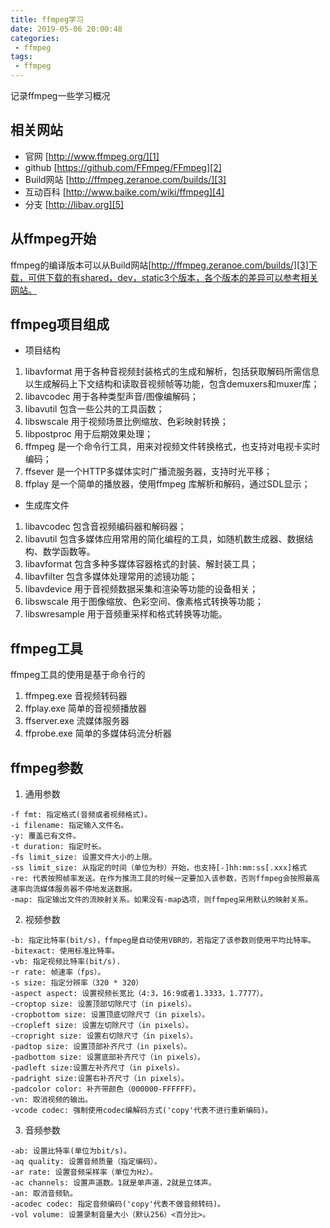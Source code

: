 ```yaml
---
title: ffmpeg学习
date: 2019-05-06 20:00:48
categories: 
 - ffmpeg
tags:
 - ffmpeg
---
```


记录ffmpeg一些学习概况
<!-- more -->

## 相关网站
- 官网 [http://www.ffmpeg.org/][1]
- github [https://github.com/FFmpeg/FFmpeg][2]
- Build网站 [http://ffmpeg.zeranoe.com/builds/][3]
- 互动百科 [http://www.baike.com/wiki/ffmpeg][4]
- 分支 [http://libav.org][5]

## 从ffmpeg开始

ffmpeg的编译版本可以从Build网站[http://ffmpeg.zeranoe.com/builds/][3]下载，可供下载的有shared，dev，static3个版本，各个版本的差异可以参考相关网站。

## ffmpeg项目组成
- 项目结构
1. libavformat
用于各种音视频封装格式的生成和解析，包括获取解码所需信息以生成解码上下文结构和读取音视频帧等功能，包含demuxers和muxer库；
2. libavcodec
用于各种类型声音/图像编解码；
3. libavutil
包含一些公共的工具函数；
4. libswscale
用于视频场景比例缩放、色彩映射转换；
5. libpostproc
用于后期效果处理；
6. ffmpeg
是一个命令行工具，用来对视频文件转换格式，也支持对电视卡实时编码；
7. ffsever
是一个HTTP多媒体实时广播流服务器，支持时光平移；
8. ffplay
是一个简单的播放器，使用ffmpeg 库解析和解码，通过SDL显示；
- 生成库文件
1. libavcodec
包含音视频编码器和解码器；
2. libavutil
包含多媒体应用常用的简化编程的工具，如随机数生成器、数据结构、数学函数等。
3. libavformat 
包含多种多媒体容器格式的封装、解封装工具；
4. libavfilter
包含多媒体处理常用的滤镜功能；
5. libavdevice
用于音视频数据采集和渲染等功能的设备相关；
6. libswscale
用于图像缩放、色彩空间、像素格式转换等功能；
8. libswresample
用于音频重采样和格式转换等功能。

## ffmpeg工具
ffmpeg工具的使用是基于命令行的
1. ffmpeg.exe 音视频转码器
2. ffplay.exe 简单的音视频播放器
3. ffserver.exe 流媒体服务器
4. ffprobe.exe 简单的多媒体码流分析器

## ffmpeg参数
1. 通用参数
``` haml
-f fmt: 指定格式(音频或者视频格式)。
-i filename: 指定输入文件名。
-y: 覆盖已有文件。
-t duration: 指定时长。
-fs limit_size: 设置文件大小的上限。
-ss limit_size: 从指定的时间（单位为秒）开始，也支持[-]hh:mm:ss[.xxx]格式
-re: 代表按照帧率发送。在作为推流工具的时候一定要加入该参数，否则ffmpeg会按照最高速率向流媒体服务器不停地发送数据。
-map: 指定输出文件的流映射关系。如果没有-map选项，则ffmpeg采用默认的映射关系。
```
2. 视频参数
``` haml
-b: 指定比特率(bit/s)，ffmpeg是自动使用VBR的，若指定了该参数则使用平均比特率。
-bitexact: 使用标准比特率。
-vb: 指定视频比特率(bit/s).
-r rate: 帧速率（fps）。
-s size: 指定分辨率（320 * 320）
-aspect aspect: 设置视频长宽比（4:3，16:9或者1.3333，1.7777）。
-croptop size: 设置顶部切除尺寸（in pixels）。
-cropbottom size: 设置顶底切除尺寸（in pixels）。
-cropleft size: 设置左切除尺寸（in pixels）。
-cropright size: 设置右切除尺寸（in pixels）。
-padtop size: 设置顶部补齐尺寸（in pixels）。
-padbottom size: 设置底部补齐尺寸（in pixels）。
-padleft size:设置左补齐尺寸（in pixels）。
-padright size:设置右补齐尺寸（in pixels）。
-padcolor color: 补齐带颜色（000000-FFFFFF）。
-vn: 取消视频的输出。
-vcode codec: 强制使用codec编解码方式('copy'代表不进行重新编码)。
```
3. 音频参数
``` haml
-ab: 设置比特率(单位为bit/s)。
-aq quality: 设置音频质量（指定编码）。
-ar rate: 设置音频采样率（单位为Hz）。
-ac channels: 设置声道数。1就是单声道，2就是立体声。
-an: 取消音频轨。
-acodec codec: 指定音频编码('copy'代表不做音频转码)。
-vol volume: 设置录制音量大小（默认256）<百分比>。
```


  [1]: http://www.ffmpeg.org/
  [2]: https://github.com/FFmpeg/FFmpeg
  [3]: http://ffmpeg.zeranoe.com/builds/
  [4]: http://www.baike.com/wiki/ffmpeg
  [5]: http://libav.org
